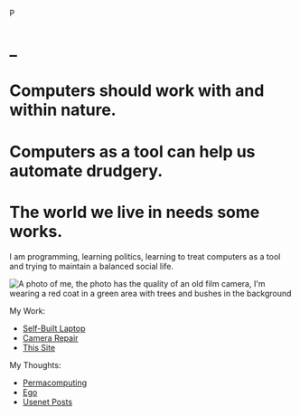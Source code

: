 P

# _


# Computers should work with and within nature.
# Computers as a tool can help us automate drudgery.
# The world we live in needs some works.

I am programming, learning politics, learning to treat computers as a tool and trying to maintain a balanced social life.

![A photo of me, the photo has the quality of an old film camera, I'm wearing a red coat in a green area with trees and bushes in the background](profile.jpeg)

My Work:
- [Self-Built Laptop](fg)
- [Camera Repair](dfg)
- [This Site](dfg)


My Thoughts:
- [Permacomputing](dfg)
- [Ego](dfg)
- [Usenet Posts](dfg)